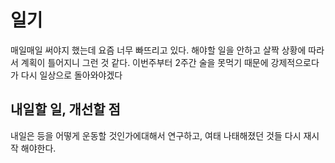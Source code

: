 # 일기

매일매일 써야지 했는데 요즘 너무 빠뜨리고 있다. 해야할 일을 안하고 살짝 상황에 따라서 계획이 틀어지니 그런 것 같다. 이번주부터 2주간 술을 못먹기 때문에 강제적으로다가 다시 일상으로 돌아와야겠다

## 내일할 일, 개선할 점

내일은 등을 어떻게 운동할 것인가에대해서 연구하고, 여태 나태해졌던 것들 다시 재시작 해야한다.